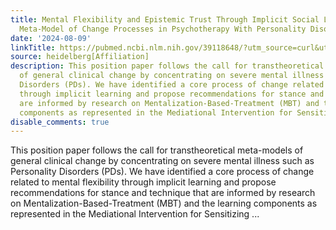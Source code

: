 ```yaml
---
title: Mental Flexibility and Epistemic Trust Through Implicit Social Learning - A
  Meta-Model of Change Processes in Psychotherapy With Personality Disorders
date: '2024-08-09'
linkTitle: https://pubmed.ncbi.nlm.nih.gov/39118648/?utm_source=curl&utm_medium=rss&utm_campaign=pubmed-2&utm_content=1FakS-2QOkCT8HsMOQP1bCRQ4YzyumYOmxmF0moLsQ3dFB1E9V&fc=20220326224207&ff=20240809181323&v=2.18.0.post9+e462414
source: heidelberg[Affiliation]
description: This position paper follows the call for transtheoretical meta-models
  of general clinical change by concentrating on severe mental illness such as Personality
  Disorders (PDs). We have identified a core process of change related to mental flexibility
  through implicit learning and propose recommendations for stance and technique that
  are informed by research on Mentalization-Based-Treatment (MBT) and the learning
  components as represented in the Mediational Intervention for Sensitizing ...
disable_comments: true
---
```

This position paper follows the call for transtheoretical meta-models of general clinical change by concentrating on severe mental illness such as Personality Disorders (PDs). We have identified a core process of change related to mental flexibility through implicit learning and propose recommendations for stance and technique that are informed by research on Mentalization-Based-Treatment (MBT) and the learning components as represented in the Mediational Intervention for Sensitizing ...